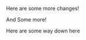 
Here are some more changes!

And Some more!































Here are some way down here